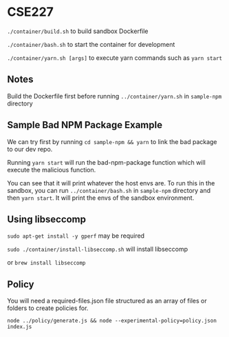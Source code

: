 # CSE227

`./container/build.sh` to build sandbox Dockerfile

`./container/bash.sh` to start the container for development

`./container/yarn.sh [args]` to execute yarn commands such as `yarn start`

## Notes

Build the Dockerfile first before running `../container/yarn.sh` in `sample-npm` directory

## Sample Bad NPM Package Example

We can try first by running `cd sample-npm && yarn` to link the bad package to our dev repo.

Running `yarn start` will run the bad-npm-package function which will execute the malicious function.

You can see that it will print whatever the host envs are. To run this in the sandbox, you can run `../container/bash.sh` in `sample-npm` directory
and then `yarn start`. It will print the envs of the sandbox environment.

## Using libseccomp

`sudo apt-get install -y gperf` may be required

`sudo ./container/install-libseccomp.sh` will install libseccomp

or `brew install libseccomp`

## Policy

You will need a required-files.json file structured as an array of files or folders to create policies for.

`node ../policy/generate.js && node --experimental-policy=policy.json index.js`